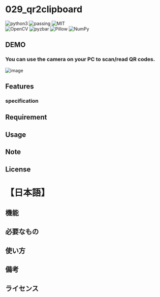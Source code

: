 # 029_qr2clipboard

![python3](https://img.shields.io/badge/type-python3-brightgreen)  ![passing](https://img.shields.io/badge/windows%20build-passing-brightgreen) ![MIT](https://img.shields.io/badge/license-MIT-brightgreen)  
![OpenCV](https://img.shields.io/badge/libraly-OpenCV-blue) ![pyzbar](https://img.shields.io/badge/libraly-pyzbar-blue) ![Pillow](https://img.shields.io/badge/libraly-Pillow-blue)  ![NumPy](https://img.shields.io/badge/libraly-NumPy-blue) 

## DEMO

### You can use the camera on your PC to scan/read QR codes.
![image](https://github.com/aki-tera/029_qr2clipboard/assets/44888139/d0900ca6-343d-4b7f-acf3-bdd957005607)

## Features

### specification

## Requirement

## Usage

## Note

## License

# 【日本語】

## 機能

## 必要なもの

## 使い方

## 備考

## ライセンス
